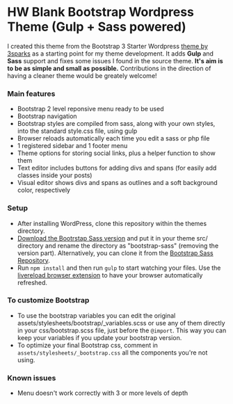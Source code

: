 # HW Blank Bootstrap Wordpress Theme (Gulp + Sass powered)

I created this theme from the Bootstrap 3 Starter Wordpress [theme by 3sparks](https://github.com/sebastienb/Bootstrap-3-blank-wordpress-theme) as a starting point for my theme development. It adds **Gulp** and **Sass** support and fixes some issues I found in the source theme. **It's aim is to be as simple and small as possible.** Contributions in the direction of having a cleaner theme would be greately welcome!

### Main features
* Bootstrap 2 level reponsive menu ready to be used
* Bootstrap navigation
* Bootstrap styles are compiled from sass, along with your own styles, into the standard style.css file, using gulp
* Browser reloads automatically each time you edit a sass or php file
* 1 registered sidebar and 1 footer menu
* Theme options for storing social links, plus a helper function to show them
* Text editor includes buttons for adding divs and spans (for easily add classes inside your posts)
* Visual editor shows divs and spans as outlines and a soft background color, respectively

### Setup
* After installing WordPress, clone this repository within the themes directory.
* [Download the Bootrstap Sass version](http://getbootstrap.com/getting-started/#download) and put it in your theme src/ directory and rename the directory as "bootstrap-sass" (removing the version part). Alternatively, you can clone it from the [Bootstrap Sass Repository](https://github.com/twbs/bootstrap-sass).
* Run `npm install` and then run `gulp` to start watching your files. Use the [livereload browser extension](http://livereload.com/extensions/) to have your browser automatically refreshed.

### To customize Bootstrap
* To use the bootstrap variables you can edit the original assets/stylesheets/bootstrap/_variables.scss or use any of them directly in your css/bootstrap.scss file, just before the `@import`. This way you can keep your variables if you update your bootstrap version.
* To optimize your final Bootstrap css, comment in `assets/stylesheets/_bootstrap.css` all the components you're not using.

### Known issues
* Menu doesn't work correctly with 3 or more levels of depth